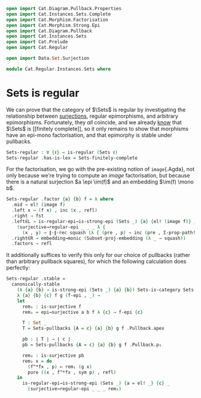```agda
open import Cat.Diagram.Pullback.Properties
open import Cat.Instances.Sets.Complete
open import Cat.Morphism.Factorisation
open import Cat.Morphism.Strong.Epi
open import Cat.Diagram.Pullback
open import Cat.Instances.Sets
open import Cat.Prelude
open import Cat.Regular

open import Data.Set.Surjection

module Cat.Regular.Instances.Sets where
```

# Sets is regular

<!--
```agda
open Factorisation
open is-regular
```
-->

We can prove that the category of $\Sets$ is regular by investigating
the relationship between [surjections], regular epimorphisms, and
arbitrary epimorphisms. Fortunately, they _all_ coincide, and we already
[know] that $\Sets$ is [[finitely complete]], so it only remains to show
that morphisms have an epi-mono factorisation, and that epimorphy is
stable under pullbacks.

[surjections]: Data.Set.Surjection.html#surjections-are-epic
[know]: Cat.Instances.Sets.Complete.html#finite-set-limits

```agda
Sets-regular : ∀ {ℓ} → is-regular (Sets ℓ)
Sets-regular .has-is-lex = Sets-finitely-complete
```

For the factorisation, we go with the pre-existing notion of
`image`{.Agda}, not only because we're trying to compute an _image_
factorisation, but because there is a natural surjection $a \epi \im(f)$
and an embedding $\im(f) \mono b$.

```agda
Sets-regular .factor {a} {b} f = λ where
  .mid → el! (image f)
  .left x → (f x) , inc (x , refl)
  .right → fst
  .left∈L → is-regular-epi→is-strong-epi (Sets _) {a} {el! (image f)} _
    (surjective→regular-epi _ _ _ λ {
      (x , y) → ∥-∥-rec squash (λ { (pre , p) → inc (pre , Σ-prop-path! p) }) y })
  .right∈R → embedding→monic (Subset-proj-embedding (λ _ → squash))
  .factors → refl
```

It additionally suffices to verify this only for our choice of pullbacks
(rather than arbitrary pullback squares), for which the following
calculation does perfectly:

```agda
Sets-regular .stable =
  canonically-stable
    (λ {a} {b} → is-strong-epi (Sets _) {a} {b}) Sets-is-category Sets-pullbacks
    λ {a} {b} {c} f g (f-epi , _) →
    let
      rem₁ : is-surjective f
      rem₁ = epi→surjective a b f λ {c} → f-epi {c}

      T : Set _
      T = Sets-pullbacks {A = c} {a} {b} g f .Pullback.apex

      pb : ∣ T ∣ → ∣ c ∣
      pb = Sets-pullbacks {A = c} {a} {b} g f .Pullback.p₁

      rem₂ : is-surjective pb
      rem₂ x = do
        (f^*fx , p) ← rem₁ (g x)
        pure ((x , f^*fx , sym p) , refl)
    in
      is-regular-epi→is-strong-epi (Sets _) {a = el! _} {c} _
        (surjective→regular-epi _ _ _ rem₂)
```
